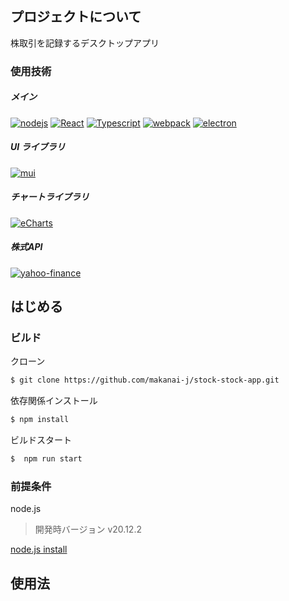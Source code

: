 ## プロジェクトについて

株取引を記録するデスクトップアプリ

### 使用技術

##### メイン

[![nodejs][node.js]][nodejs-url]
[![React][React.js]][React-url]
[![Typescript][Typescript]][Typescript-url]
[![webpack][Webpack.com]][webpack-url]
[![electron][Electron.com]][Electron-url]

##### UI ライブラリ

[![mui][mui.com]][Electron-url]

##### チャートライブラリ

[![eCharts][eCharts.com]][eCharts-url]

##### 株式API

[![yahoo-finance][yfinance.com]][yfinance-url]

## はじめる

### ビルド

クローン

```bash
$ git clone https://github.com/makanai-j/stock-stock-app.git
```

依存関係インストール

```bash
$ npm install
```

ビルドスタート

```bash
$  npm run start
```

### 前提条件

node.js

> 開発時バージョン
> v20.12.2

[node.js install](https://nodejs.org/en/download/package-manager)

## 使用法

<!-- MARKDOWN LINKS & IMAGES -->
<!-- https://www.markdownguide.org/basic-syntax/#reference-style-links -->

<!--main process-->

[node.js]: https://img.shields.io/badge/Node.js-fff?style=flat&logo=nodedotjs&logoColor=%235FA04E
[nodejs-url]: https://nodejs.org/en/
[React.js]: https://img.shields.io/badge/React-20232A?style=flat&logo=react&logoColor=61DAFB
[React-url]: https://reactjs.org/
[Typescript]: https://img.shields.io/badge/TypeScript-3178C6?style=flat&logo=typescript&logoColor=fff
[Typescript-url]: https://www.typescriptlang.org/
[Electron.com]: https://img.shields.io/badge/electron-47848F?style=flat&logo=electron&logoColor=fff
[Electron-url]: https://www.electronjs.org/ja/
[Webpack.com]: https://img.shields.io/badge/webpack-2b3a42?style=flat&logo=webpack&logoColor=%238DD6F9
[Webpack-url]: https://webpack.js.org/

<!--renderer process-->

[mui.com]: https://img.shields.io/badge/MUI-fff?style=flat&logo=mui&logoColor=%23007FFF
[mui-url]: https://mui.com/
[eCharts.com]: https://img.shields.io/badge/apache%20eCharts-fff?style=flat&logo=apacheecharts&logoColor=%23AA344D
[eCharts-url]: https://echarts.apache.org/en/index.html
[yfinance.com]: https://img.shields.io/badge/yahoofinance2-fff?style=flat&logoColor=fff&color=639
[yfinance-url]: https://github.com/gadicc/node-yahoo-finance2#readme
